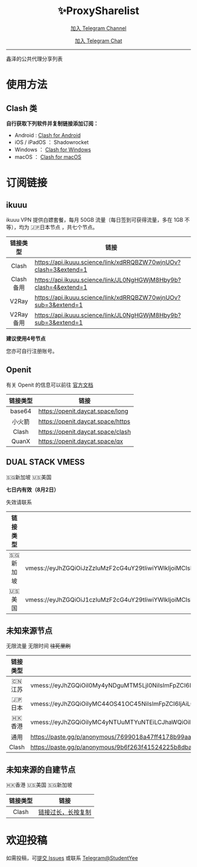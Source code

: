 <div align="center">
    <h1> ✨ProxySharelist </h1>

[加入 Telegram Channel](https://t.me/Xinzer_Cafe)

[加入 Telegram Chat](https://t.me/Xinzer_Chat)

</div>

---

鑫泽的公共代理分享列表

# 使用方法
## Clash 类
**自行获取下列软件并复制链接添加订阅：**
 - Android : [Clash for Android](https://github.com/Kr328/ClashForAndroid/releases/tag/v2.5.9)
 - iOS / iPadOS ： Shadowrocket
 - Windows ： [Clash for Windows](https://github.com/Dreamacro/clash)
 - macOS ： [Clash for macOS](https://github.com/Fndroid/clash_for_windows_pkg/releases)


# 订阅链接
## ikuuu
ikuuu VPN 提供白嫖套餐，每月 50GB 流量（每日签到可获得流量，多在 1GB 不等），均为 🇯🇵日本节点 ，共七个节点。


| 链接类型  | 链接  |
|:--------: |---------------------------------- |
| Clash  |    https://api.ikuuu.science/link/xdRRQBZW70wjnUOv?clash=3&extend=1                               |
|   Clash 备用    |     https://api.ikuuu.science/link/JL0NgHGWjM8Hby9b?clash=4&extend=1                              |
|      V2Ray     |      https://api.ikuuu.science/link/xdRRQBZW70wjnUOv?sub=3&extend=1                             |
| V2Ray备用 | https://api.ikuuu.science/link/JL0NgHGWjM8Hby9b?sub=3&extend=1 |


**建议使用4号节点**





您亦可自行注册账号。

## Openit
有关 Openit 的信息可以前往 [官方文档](https://openit.daycat.space/)

| 链接类型  | 链接  |
|:--------: |---------------------------------- |
|  base64 |       https://openit.daycat.space/long                            |
|   小火箭  |           https://openit.daycat.space/https                        |
|    Clash       |       https://openit.daycat.space/clash                            |
| QuanX | https://openit.daycat.space/qx |

## DUAL STACK VMESS
🇸🇬新加坡 🇺🇸美国

**七日内有效（8月2日）**

失效请联系

| 链接类型  | 链接  |
|:--------: |---------------------------------- |
|  🇸🇬新加坡 |  vmess://eyJhZGQiOiJzZzIuMzF2cG4uY29tIiwiYWlkIjoiMCIsImlkIjoiZGNlNGM0NzItNmYzZi00YzQ1LTgwZTUtY2JmZTVlY2FkN2VlIiwiaG9zdCI6IiIsIm5ldCI6IndzIiwicGF0aCI6Ii9mYXN0c3NoL3hpbnplci82MmRmYTNhMGQ4M2ZiLyIsInBvcnQiOiI0NDMiLCJwcyI6InNnMi4zMXZwbi5jb20iLCJ0bHMiOiJ0bHMiLCJ0eXBlIjoibm9uZSIsInYiOiIyIn0=  |
|  🇺🇸美国 |  vmess://eyJhZGQiOiJ1czIuMzF2cG4uY29tIiwiYWlkIjoiMCIsImlkIjoiMmVmNjRkYzgtY2EzYy00NWI4LWFkNWYtMjA4NzE0NTIxNDNiIiwiaG9zdCI6IiIsIm5ldCI6IndzIiwicGF0aCI6Ii9mYXN0c3NoL2RqZWZqZm0vNjJkZmE0NmM4ZGUyNy8iLCJwb3J0IjoiNDQzIiwicHMiOiJ1czIuMzF2cG4uY29tIiwidGxzIjoidGxzIiwidHlwZSI6Im5vbmUiLCJ2IjoiMiJ9  |


## 未知来源节点
无限流量 无限时间 ~~往死里刷~~

| 链接类型  | 链接  |
|:--------: |---------------------------------- |
| 🇨🇳江苏  |  vmess://eyJhZGQiOiI0My4yNDguMTM5LjI0NiIsImFpZCI6IjAiLCJob3N0IjoiIiwiaWQiOiIzOTZkOWNlMi03NjMxLTQ5NTUtYmZmOS02MGRiMDNjZTgwMjYiLCJuZXQiOiJ3cyIsInBhdGgiOiI/ZWRcdTAwM2QyMDQ4IiwicG9ydCI6IjgwIiwicHMiOiLmsZ/oi48iLCJzY3kiOiJhdXRvIiwic25pIjoiIiwidGxzIjoiIiwidHlwZSI6IiIsInYiOiIyIn0=  |
| 🇯🇵日本  |  vmess://eyJhZGQiOiIyMC44OS41OC45NiIsImFpZCI6IjAiLCJob3N0IjoiIiwiaWQiOiIzOTZkOWNlMi03NjMxLTQ5NTUtYmZmOS02MGRiMDNjZTgwMjYiLCJuZXQiOiJ3cyIsInBhdGgiOiI/ZWRcdTAwM2QyMDQ4IiwicG9ydCI6IjgwIiwicHMiOiLml6XmnKwiLCJzY3kiOiJhdXRvIiwic25pIjoiIiwidGxzIjoiIiwidHlwZSI6IiIsInYiOiIyIn0=  |
| 🇭🇰香港  | vmess://eyJhZGQiOiIyMC4yNTUuMTYuNTEiLCJhaWQiOiIwIiwiaG9zdCI6IiIsImlkIjoiMzk2ZDljZTItNzYzMS00OTU1LWJmZjktNjBkYjAzY2U4MDI2IiwibmV0Ijoid3MiLCJwYXRoIjoiP2VkXHUwMDNkMjA0OCIsInBvcnQiOiI4MCIsInBzIjoi6aaZ5rivIiwic2N5IjoiYXV0byIsInNuaSI6IiIsInRscyI6IiIsInR5cGUiOiIiLCJ2IjoiMiJ   |
|  通用  | https://paste.gg/p/anonymous/7699018a47ff4178b99aae7a200866b0/files/b7c51500c9e84feb8c0512ed0e34ab9e/raw  |
| Clash | https://paste.gg/p/anonymous/9b6f263f41524225b8dbaf490c80bb84/files/b22b76bdbaa34611a0383bcdfa793a4e/raw  |


## 未知来源的自建节点
🇭🇰香港 🇺🇸美国 🇸🇬新加坡

| 链接类型  | 链接  |
|:--------: |---------------------------------- |
|  Clash |    [链接过长，长按复制](https://pub-api-1.bianyuan.xyz/sub?target=clash&url=ss%3A%2F%2FYWVzLTI1Ni1nY206OWZqMzg4ZjVnNUAyMC4yMzkuMTk0LjEwMjo4Mzg1%23%25E9%25A6%2599%25E6%25B8%25AF%25F0%259F%2587%25AD%25F0%259F%2587%25B0%7Css%3A%2F%2FYWVzLTI1Ni1nY206ODhneTU2aDlAMTA0LjIzNy4xNTQuMTU4Ojg2NA%23%25E7%25BE%258E%25E5%259B%25BD%25F0%259F%2587%25BA%25F0%259F%2587%25B8%7Css%3A%2F%2FYWVzLTI1Ni1nY206OGY4dXI0Z0AxMzkuMTYyLjU3LjE5NDo5OTQ%23%25E6%2596%25B0%25E5%258A%25A0%25E5%259D%25A1&insert=false) |

# 欢迎投稿
如需投稿，可[提交 Issues](https://github.com/StudentYee/ProxySharelist/issues/new?assignees=&labels=&template=Contribution.md&title=%5B%E8%8A%82%E7%82%B9%E6%8A%95%E7%A8%BF%5D%E8%8A%82%E7%82%B9%E5%90%8D%E7%A7%B0) 或联系 [Telegram@StudentYee](https://t.me/StudentYee)

